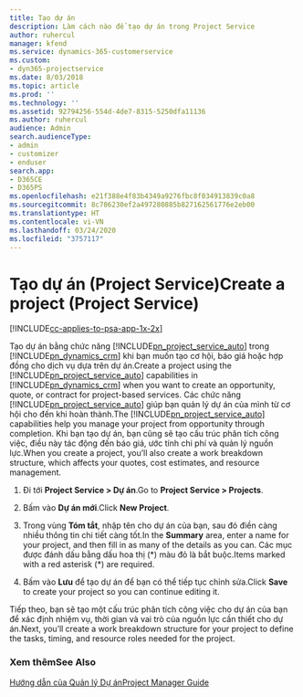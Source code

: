```yaml
---
title: Tạo dự án
description: Làm cách nào để tạo dự án trong Project Service
author: ruhercul
manager: kfend
ms.service: dynamics-365-customerservice
ms.custom:
- dyn365-projectservice
ms.date: 8/03/2018
ms.topic: article
ms.prod: ''
ms.technology: ''
ms.assetid: 92794256-554d-4de7-8315-5250dfa11136
ms.author: ruhercul
audience: Admin
search.audienceType:
- admin
- customizer
- enduser
search.app:
- D365CE
- D365PS
ms.openlocfilehash: e21f388e4f83b4349a9276fbc8f034913839c0a8
ms.sourcegitcommit: 8c786230ef2a497280885b827162561776e2eb00
ms.translationtype: HT
ms.contentlocale: vi-VN
ms.lasthandoff: 03/24/2020
ms.locfileid: "3757117"
---
```

# <a name="create-a-project-project-service"></a><span data-ttu-id="fc232-103">Tạo dự án (Project Service)</span><span class="sxs-lookup"><span data-stu-id="fc232-103">Create a project (Project Service)</span></span>

[!INCLUDE[cc-applies-to-psa-app-1x-2x](../includes/cc-applies-to-psa-app-1x-2x.md)]

<span data-ttu-id="fc232-104">Tạo dự án bằng chức năng [!INCLUDE[pn_project_service_auto](../includes/pn-project-service-auto.md)] trong [!INCLUDE[pn_dynamics_crm](../includes/pn-dynamics-crm.md)] khi bạn muốn tạo cơ hội, báo giá hoặc hợp đồng cho dịch vụ dựa trên dự án.</span><span class="sxs-lookup"><span data-stu-id="fc232-104">Create a project using the [!INCLUDE[pn_project_service_auto](../includes/pn-project-service-auto.md)] capabilities in [!INCLUDE[pn_dynamics_crm](../includes/pn-dynamics-crm.md)] when you want to create an opportunity, quote, or contract for project-based services.</span></span> <span data-ttu-id="fc232-105">Các chức năng [!INCLUDE[pn_project_service_auto](../includes/pn-project-service-auto.md)] giúp bạn quản lý dự án của mình từ cơ hội cho đến khi hoàn thành.</span><span class="sxs-lookup"><span data-stu-id="fc232-105">The [!INCLUDE[pn_project_service_auto](../includes/pn-project-service-auto.md)] capabilities help you manage your project from opportunity through completion.</span></span> <span data-ttu-id="fc232-106">Khi bạn tạo dự án, bạn cũng sẽ tạo cấu trúc phân tích công việc, điều này tác động đến báo giá, ước tính chi phí và quản lý nguồn lực.</span><span class="sxs-lookup"><span data-stu-id="fc232-106">When you create a project, you’ll also create a work breakdown structure, which affects your quotes, cost estimates, and resource management.</span></span>  
  
1.  <span data-ttu-id="fc232-107">Đi tới **Project Service > Dự án**.</span><span class="sxs-lookup"><span data-stu-id="fc232-107">Go to **Project Service > Projects**.</span></span>  
  
2.  <span data-ttu-id="fc232-108">Bấm vào **Dự án mới**.</span><span class="sxs-lookup"><span data-stu-id="fc232-108">Click **New Project**.</span></span>  
  
3.  <span data-ttu-id="fc232-109">Trong vùng **Tóm tắt**, nhập tên cho dự án của bạn, sau đó điền càng nhiều thông tin chi tiết càng tốt.</span><span class="sxs-lookup"><span data-stu-id="fc232-109">In the **Summary** area, enter a name for your project, and then fill in as many of the details as you can.</span></span> <span data-ttu-id="fc232-110">Các mục được đánh dấu bằng dấu hoa thị (\*) màu đỏ là bắt buộc.</span><span class="sxs-lookup"><span data-stu-id="fc232-110">Items marked with a red asterisk (\*) are required.</span></span>  
  
4.  <span data-ttu-id="fc232-111">Bấm vào **Lưu** để tạo dự án để bạn có thể tiếp tục chỉnh sửa.</span><span class="sxs-lookup"><span data-stu-id="fc232-111">Click **Save** to create your project so you can continue editing it.</span></span>  
  
<span data-ttu-id="fc232-112">Tiếp theo, bạn sẽ tạo một cấu trúc phân tích công việc cho dự án của bạn để xác định nhiệm vụ, thời gian và vai trò của nguồn lực cần thiết cho dự án.</span><span class="sxs-lookup"><span data-stu-id="fc232-112">Next, you’ll create a work breakdown structure for your project to define the tasks, timing, and resource roles needed for the project.</span></span>  
  
### <a name="see-also"></a><span data-ttu-id="fc232-113">Xem thêm</span><span class="sxs-lookup"><span data-stu-id="fc232-113">See Also</span></span>  
 [<span data-ttu-id="fc232-114">Hướng dẫn của Quản lý Dự án</span><span class="sxs-lookup"><span data-stu-id="fc232-114">Project Manager Guide</span></span>](../project-service/project-manager-guide.md)
